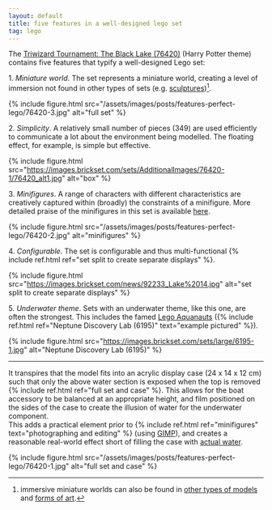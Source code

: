 ```yaml
---
layout: default
title: five features in a well-designed lego set
tag: lego
---
```


The [Triwizard Tournament: The Black Lake (76420)](https://brickset.com/sets/76420-1/Triwizard-Tournament-The-Black-Lake) (Harry Potter theme) contains five features that typify a well-designed Lego set:

1\. *Miniature world*. 
The set represents a miniature world, creating a level of immersion not found in other types of sets (e.g. [sculptures](https://brickset.com/sets/tag-Sculptures))[^1].

[^1]: immersive miniature worlds can also be found in [other types of models](https://www.miniatur-wunderland.de/) and [forms of art](https://www.instagram.com/p/B_WlRJBH3Fl).

<!-- https://www.nicepng.com/maxp/u2q8i1r5o0o0a9o0/ -->
{%
  include figure.html
  src="/assets/images/posts/features-perfect-lego/76420-3.jpg"
  alt="full set"
%}

2\. *Simplicity*.
A relatively small number of pieces (349) are used efficiently to communicate a lot about the environment being modelled.
The floating effect, for example, is simple but effective.

{%
  include figure.html
  src="https://images.brickset.com/sets/AdditionalImages/76420-1/76420_alt1.jpg"
  alt="box"
%}

3\. *Minifigures*.
A range of characters with different characteristics are creatively captured within (broadly) the constraints of a minifigure.
More detailed praise of the minifigures in this set is available [here](https://brickset.com/article/92233/review-76420-triwizard-tournament-the-black-lake).

<!-- https://www.nicepng.com/maxp/u2q8i1r5o0o0a9o0/ -->
{%
  include figure.html
  src="/assets/images/posts/features-perfect-lego/76420-2.jpg"
  alt="minifigures"
%}

4\. *Configurable*.
The set is configurable and thus multi-functional {% include ref.html ref="set split to create separate displays" %}.

{%
  include figure.html
  src="https://images.brickset.com/news/92233_Lake%2014.jpg"
  alt="set split to create separate displays"
%}

5\. *Underwater theme*.
Sets with an underwater theme, like this one, are often the strongest.
This includes the famed [Lego Aquanauts](https://brickset.com/sets/theme-Aquazone/subtheme-Aquanauts) ({% include ref.html ref="Neptune Discovery Lab (6195)" text="example pictured" %}).

{%
  include figure.html
  src="https://images.brickset.com/sets/large/6195-1.jpg"
  alt="Neptune Discovery Lab (6195)"
%}

<hr />

It transpires that the model fits into an acrylic display case (24 x 14 x 12 cm) such that only the above water section is exposed when the top is removed {% include ref.html ref="full set and case" %}.
This allows for the boat accessory to be balanced at an appropriate height, and film positioned on the sides of the case to create the illusion of water for the underwater component.
<br>
This adds a practical element prior to {% include ref.html ref="minifigures" text="photographing and editing" %} (using [GIMP](https://www.gimp.org/)), and creates a reasonable real-world effect short of filling the case with [actual water](https://vm.tiktok.com/ZNdVDDJ7X/).

{%
  include figure.html
  src="/assets/images/posts/features-perfect-lego/76420-1.jpg"
  alt="full set and case"
%}